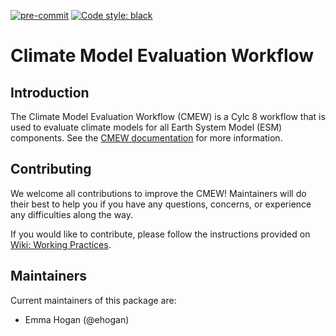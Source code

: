 [![pre-commit](https://img.shields.io/badge/pre--commit-enabled-brightgreen?logo=pre-commit&logoColor=white)](https://github.com/pre-commit/pre-commit)
[![Code style: black](https://img.shields.io/badge/code%20style-black-000000.svg)](https://github.com/psf/black)

# Climate Model Evaluation Workflow

## Introduction

The Climate Model Evaluation Workflow (CMEW) is a Cylc 8 workflow that is used
to evaluate climate models for all Earth System Model (ESM) components. See the
[CMEW documentation](https://www-hc/~esmval/cmew/cmew-latest/) for more information.

## Contributing

We welcome all contributions to improve the CMEW! Maintainers will do their
best to help you if you have any questions, concerns, or experience any
difficulties along the way.

If you would like to contribute, please follow the instructions provided on
[Wiki: Working Practices](https://github.com/MetOffice/CMEW/wiki/Working-Practices).

## Maintainers

Current maintainers of this package are:

* Emma Hogan (@ehogan)
